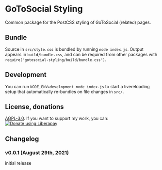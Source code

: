 # GoToSocial Styling

Common package for the PostCSS styling of GoToSocial (related) pages.

## Bundle
Source in `src/style.css` is bundled by running `node index.js`. Output appears in `build/bundle.css`, and can be required from other packages with `require("gotosocial-styling/build/bundle.css")`.

## Development
You can run `NODE_ENV=development node index.js` to start a livereloading setup that automatically re-bundles on file changes in `src/`.

## License, donations
[AGPL-3.0](https://www.gnu.org/licenses/agpl-3.0.html). If you want to support my work, you can:  
<a href="https://liberapay.com/f0x/donate"><img alt="Donate using Liberapay" src="https://liberapay.com/assets/widgets/donate.svg"></a>


## Changelog
### v0.0.1 (August 29th, 2021)
initial release
